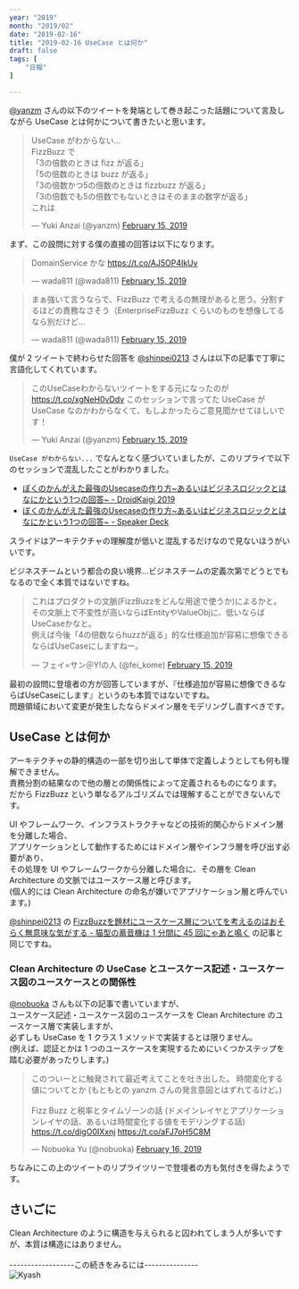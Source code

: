 ```yaml
---
year: "2019"
month: "2019/02"
date: "2019-02-16"
title: "2019-02-16 UseCase とは何か"
draft: false
tags: [
    "日報"
]

---
```


[@yanzm](https://twitter.com/yanzm) さんの以下のツイートを発端として巻き起こった話題について言及しながら UseCase とは何かについて書きたいと思います。

<blockquote class="twitter-tweet"><p lang="ja" dir="ltr">UseCase がわからない... <br>FizzBuzz で<br>「3の倍数のときは fizz が返る」<br>「5の倍数のときは buzz が返る」<br>「3の倍数かつ5の倍数のときは fizzbuzz が返る」<br>「3の倍数でも5の倍数でもないときはそのままの数字が返る」<br>これは</p>&mdash; Yuki Anzai (@yanzm) <a href="https://twitter.com/yanzm/status/1096312798412328970?ref_src=twsrc%5Etfw">February 15, 2019</a></blockquote> <script async src="https://platform.twitter.com/widgets.js" charset="utf-8"></script>

まず、この設問に対する僕の直接の回答は以下になります。

<blockquote class="twitter-tweet"><p lang="ja" dir="ltr">DomainService かな <a href="https://t.co/AJ5OP4IkUv">https://t.co/AJ5OP4IkUv</a></p>&mdash; wada811 (@wada811) <a href="https://twitter.com/wada811/status/1096317735556902912?ref_src=twsrc%5Etfw">February 15, 2019</a></blockquote> <script async src="https://platform.twitter.com/widgets.js" charset="utf-8"></script>

<blockquote class="twitter-tweet"><p lang="ja" dir="ltr">まぁ強いて言うならで、FizzBuzz で考えるの無理があると思う。分割するほどの責務なさそう（EnterpriseFizzBuzz くらいのものを想像してるなら別だけど…</p>&mdash; wada811 (@wada811) <a href="https://twitter.com/wada811/status/1096321481322029056?ref_src=twsrc%5Etfw">February 15, 2019</a></blockquote> <script async src="https://platform.twitter.com/widgets.js" charset="utf-8"></script>

僕が 2 ツイートで終わらせた回答を [@shinpei0213](https://twitter.com/shinpei0213) さんは以下の記事で丁寧に言語化してくれています。

<blockquote class="twitter-tweet"><p lang="ja" dir="ltr">このUseCaseわからないツイートをする元になったのが <a href="https://t.co/xgNeH0vDdv">https://t.co/xgNeH0vDdv</a> このセッションで言ってた UseCase が UseCase なのかわからなくて、もしよかったらご意見聞かせてほしいです！</p>&mdash; Yuki Anzai (@yanzm) <a href="https://twitter.com/yanzm/status/1096412575074402304?ref_src=twsrc%5Etfw">February 15, 2019</a></blockquote> <script async src="https://platform.twitter.com/widgets.js" charset="utf-8"></script>

`UseCase がわからない...` でなんとなく感づいていましたが、このリプライで以下のセッションで混乱したことがわかりました。

- [ぼくのかんがえた最強のUsecaseの作り方~あるいはビジネスロジックとはなにかという1つの回答~ \- DroidKaigi 2019](https://droidkaigi.jp/2019/timetable/69637)
- [ぼくのかんがえた最強のUsecaseの作り方~あるいはビジネスロジックとはなにかという1つの回答~ \- Speaker Deck](https://speakerdeck.com/kiuchikeisuke/bokufalsekangaetazui-qiang-falseusecasefalsezuo-rifang-aruihabizinesurozitukutohananikatoiu1tufalsehui-da)

スライドはアーキテクチャの理解度が低いと混乱するだけなので見ないほうがいいです。

<script async class="speakerdeck-embed" data-slide="29" data-id="bd75758490674c4799d0d0a0aa99f988" data-ratio="1.77777777777778" src="//speakerdeck.com/assets/embed.js"></script>

ビジネスチームという都合の良い境界…ビジネスチームの定義次第でどうとでもなるので全く本質ではないですね。

<blockquote class="twitter-tweet"><p lang="ja" dir="ltr">これはプロダクトの文脈(FizzBuzzをどんな用途で使うか)によるかと。<br>その文脈上で不変性が高いならばEntityやValueObjに、低いならばUseCaseかなと。<br>例えば今後「4の倍数ならhuzzが返る」的な仕様追加が容易に想像できるならばUseCaseにしますねー。</p>&mdash; フェイ=サン＠Y!の人 (@fei_kome) <a href="https://twitter.com/fei_kome/status/1096366365156401153?ref_src=twsrc%5Etfw">February 15, 2019</a></blockquote> <script async src="https://platform.twitter.com/widgets.js" charset="utf-8"></script>

最初の設問に登壇者の方が回答していますが、『仕様追加が容易に想像できるならばUseCaseにします』というのも本質ではないですね。<br>
問題領域において変更が発生したならドメイン層をモデリングし直すべきです。

## UseCase とは何か

アーキテクチャの静的構造の一部を切り出して単体で定義しようとしても何も理解できません。<br>
責務分割の結果なので他の層との関係性によって定義されるものになります。<br>
だから FizzBuzz という単なるアルゴリズムでは理解することができないんです。<br>

UI やフレームワーク、インフラストラクチャなどの技術的関心からドメイン層を分離した場合、<br>
アプリケーションとして動作するためにはドメイン層やインフラ層を呼び出す必要があり、<br>
その処理を UI やフレームワークから分離した場合に、その層を Clean Architecture の文脈ではユースケース層と呼びます。<br>
(個人的には Clean Architecture の命名が嫌いでアプリケーション層と呼んでいます。)

[@shinpei0213](https://twitter.com/shinpei0213) の [FizzBuzzを題材にユースケース層についてを考えるのはおそらく無意味な気がする \- 猫型の蓄音機は 1 分間に 45 回にゃあと鳴く](https://nekogata.hatenablog.com/entry/2019/02/15/214351) の記事と同じですね。

### Clean Architecture の UseCase とユースケース記述・ユースケース図のユースケースとの関係性

[@nobuoka](https://twitter.com/nobuoka) さんも以下の記事で書いていますが、<br>
ユースケース記述・ユースケース図のユースケースを Clean Architecture のユースケース層で実装しますが、<br>
必ずしも UseCase を 1 クラス 1 メソッドで実装するとは限りません。<br>
(例えば、認証とかは 1 つのユースケースを実現するためにいくつかステップを踏む必要があったりします。)

<blockquote class="twitter-tweet"><p lang="ja" dir="ltr">このついーとに触発されて最近考えてことを吐き出した。 時間変化する値についてとか (もともとの yanzm さんの発言意図とはずれてるけど。) <br><br>Fizz Buzz と税率とタイムゾーンの話 (ドメインレイヤとアプリケーションレイヤの話、あるいは時間変化する値をモデリングする話) <a href="https://t.co/digO0IXxnj">https://t.co/digO0IXxnj</a> <a href="https://t.co/aFJ7oH5C8M">https://t.co/aFJ7oH5C8M</a></p>&mdash; Nobuoka Yu (@nobuoka) <a href="https://twitter.com/nobuoka/status/1096606377001156609?ref_src=twsrc%5Etfw">February 16, 2019</a></blockquote> <script async src="https://platform.twitter.com/widgets.js" charset="utf-8"></script>

ちなみにこの上のツイートのリプライツリーで登壇者の方も気付きを得たようです。<br>

## さいごに

Clean Architecture のように構造を与えられると囚われてしまう人が多いですが、本質は構造にはありません。<br>
<br>
------------------この続きをみるには---------------<br>
![Kyash](https://wada811.com/images/qrcode.png)
